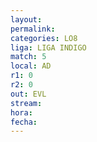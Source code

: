 ```yaml
---
layout: 
permalink: 
categories: LO8
liga: LIGA INDIGO
match: 5
local: AD
r1: 0
r2: 0
out: EVL
stream: 
hora: 
fecha:
---
```

